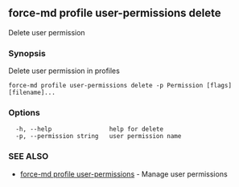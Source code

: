## force-md profile user-permissions delete

Delete user permission

### Synopsis

Delete user permission in profiles

```
force-md profile user-permissions delete -p Permission [flags] [filename]...
```

### Options

```
  -h, --help                help for delete
  -p, --permission string   user permission name
```

### SEE ALSO

* [force-md profile user-permissions](force-md_profile_user-permissions.md)	 - Manage user permissions

